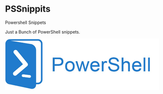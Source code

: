 # PSSnippits
Powershell Snippets

Just a Bunch of PowerShell snippets.

![This is an image](https://github.com/DKreutz0/PSSnippits/blob/main/powershell.png)

